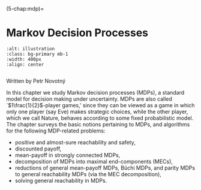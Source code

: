 (5-chap:mdp)=
# Markov Decision Processes

```{image} ./../Illustrations/5.jpg
:alt: illustration
:class: bg-primary mb-1
:width: 400px
:align: center
```

```{math}

```


Written by Petr Novotn&yacute;



In this chapter we study Markov decision processes (MDPs), a standard model for decision making under uncertainty. MDPs are also called `$1\frac{1}{2}$-player games,' since they can be viewed as a game in which only one player (say Eve) makes strategic choices, while the other player, which we call Nature, behaves according to some fixed probabilistic model. The chapter surveys the basic notions pertaining to MDPs, and algorithms for the following MDP-related problems:

*  positive and almost-sure reachability and safety,
*  discounted payoff,
*  mean-payoff in strongly connected MDPs,
*  decomposition of MDPs into maximal end-components (MECs),
*  reductions of general mean-payoff MDPs, B&uuml;chi MDPs, and parity MDPs to general reachability MDPs (via the MEC decomposition),
*  solving general reachability in MDPs.


















